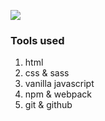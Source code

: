 ![](https://media.giphy.com/media/lOsJZewavaht2dIcNp/giphy.gif)

### Tools used
  1. html
  2. css & sass
  3. vanilla javascript
  4. npm & webpack
  5. git & github

